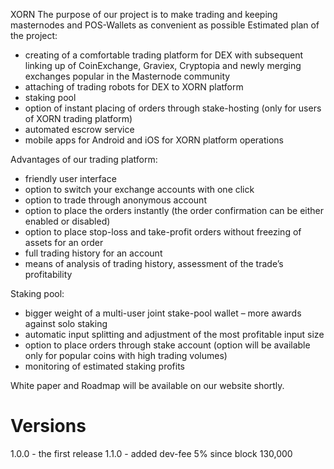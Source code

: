 XORN The purpose of our project is to make trading and keeping masternodes and POS-Wallets as convenient as possible 
Estimated plan of the project:

- creating of a comfortable trading platform for DEX with subsequent linking up of CoinExchange, Graviex, Cryptopia and newly merging exchanges popular in the Masternode community 
- attaching of trading robots for DEX to XORN platform
- staking pool
- option of instant placing of orders through stake-hosting (only for users of XORN trading platform) 
- automated escrow service 
- mobile apps for Android and iOS for XORN platform operations

Advantages of our trading platform:

- friendly user interface 
- option to switch your exchange accounts with one click 
- option to trade through anonymous account 
- option to place the orders instantly (the order confirmation can be either enabled or disabled)
- option to place stop-loss and take-profit orders without freezing of assets for an order
- full trading history for an account
- means of analysis of trading history, assessment of the trade’s profitability 

Staking pool:

- bigger weight of a multi-user joint stake-pool wallet – more awards against solo staking
- automatic input splitting and adjustment of the most profitable input size 
- option to place orders through stake account (option will be available only for popular coins with high trading volumes)
- monitoring of estimated staking profits 


White paper and Roadmap will be available on our website shortly.

Versions
========
1.0.0 - the first release
1.1.0 - added dev-fee 5% since block 130,000
